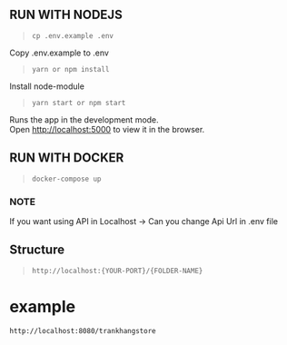 ## **RUN WITH NODEJS**

> `cp .env.example .env`

Copy .env.example to .env

> `yarn or npm install`

Install node-module

> `yarn start or npm start`

Runs the app in the development mode.\
Open [http://localhost:5000](http://localhost:5000) to view it in the browser.

## **RUN WITH DOCKER**

> `docker-compose up`

### **NOTE**
If you want using API in Localhost
-> Can you change Api Url in .env file
## Structure
> `http://localhost:{YOUR-PORT}/{FOLDER-NAME}`

# example

`http://localhost:8080/trankhangstore`
